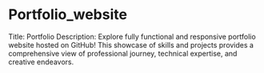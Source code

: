 # Portfolio_website
Title: Portfolio  Description:  Explore fully functional and responsive portfolio website hosted on GitHub! This showcase of skills and projects provides a comprehensive view of  professional journey, technical expertise, and creative endeavors.
